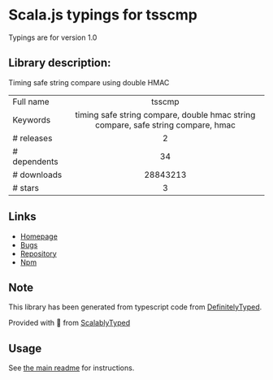 
# Scala.js typings for tsscmp

Typings are for version 1.0

## Library description:
Timing safe string compare using double HMAC

|                    |                 |
| ------------------ | :-------------: |
| Full name          | tsscmp |
| Keywords           | timing safe string compare, double hmac string compare, safe string compare, hmac |
| # releases         | 2 |
| # dependents       | 34 |
| # downloads        | 28843213 |
| # stars            | 3 |

## Links
- [Homepage](https://github.com/suryagh/tsscmp#readme)
- [Bugs](https://github.com/suryagh/tsscmp/issues)
- [Repository](https://github.com/suryagh/tsscmp)
- [Npm](https://www.npmjs.com/package/tsscmp)
    


## Note
This library has been generated from typescript code from [DefinitelyTyped](https://definitelytyped.org).

Provided with :purple_heart: from [ScalablyTyped](https://github.com/oyvindberg/ScalablyTyped)

## Usage
See [the main readme](../../readme.md) for instructions.


